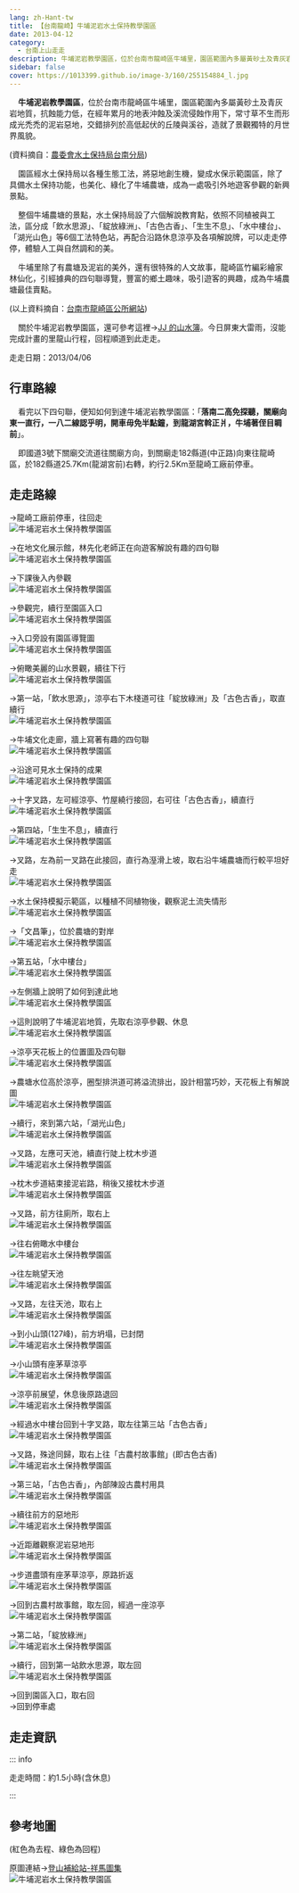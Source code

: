 ```yaml
---
lang: zh-Hant-tw
title: 【台南龍崎】牛埔泥岩水土保持教學園區
date: 2013-04-12
category: 
  - 台南上山走走
description: 牛埔泥岩教學園區，位於台南市龍崎區牛埔里，園區範圍內多屬黃砂土及青灰岩地質，抗蝕能力低，在經年累月的地表沖蝕及溪流侵蝕作用下，常寸草不生而形成光禿禿的泥岩惡地，交錯排列於高低起伏的丘陵與溪谷，造就了景觀獨特的月世界風貌。園區經水土保持局以各種生態工法，將惡地創生機，變成水保示範園區，除了具備水土保持功能，也美化、綠化了牛埔農塘，成為一處吸引外地遊客參觀的新興景點。
sidebar: false
cover: https://1013399.github.io/image-3/160/255154884_l.jpg
---
```


    **牛埔泥岩教學園區**，位於台南市龍崎區牛埔里，園區範圍內多屬黃砂土及青灰岩地質，抗蝕能力低，在經年累月的地表沖蝕及溪流侵蝕作用下，常寸草不生而形成光禿禿的泥岩惡地，交錯排列於高低起伏的丘陵與溪谷，造就了景觀獨特的月世界風貌。

(資料摘自：[農委會水土保持局台南分局](http://mudstone.swcb.gov.tw/area_01.htm))  

    園區經水土保持局以各種生態工法，將惡地創生機，變成水保示範園區，除了具備水土保持功能，也美化、綠化了牛埔農塘，成為一處吸引外地遊客參觀的新興景點。  

<!-- more -->

    整個牛埔農塘的景點，水土保持局設了六個解說教育點，依照不同植被與工法，區分成「飲水思源」、「綻放綠洲」、「古色古香」、「生生不息」、「水中樓台」、「湖光山色」等6個工法特色站，再配合沿路休息涼亭及各項解說牌，可以走走停停，體驗人工與自然調和的美。  

    牛埔里除了有農塘及泥岩的美外，還有很特殊的人文故事，龍崎區竹編彩繪家林仙化，引經據典的四句聯導覽，豐富的鄉土趣味，吸引遊客的興趣，成為牛埔農塘最佳賣點。

(以上資料摘自：[台南市龍崎區公所網站](http://web2.tainan.gov.tw/commonsystem/news/shownews.aspx?SN=27240))  

    關於牛埔泥岩教學園區，還可參考這裡→[JJ 的山水簿](http://tw.myblog.yahoo.com/jj-mount/article?mid=12289)。今日屏東大雷雨，沒能完成計畫的里龍山行程，回程順道到此走走。

走走日期：2013/04/06

## 行車路線  
    看完以下四句聯，便知如何到達牛埔泥岩教學園區：「**落南二高免探聽，關廟向東一直行，一八二線認乎明，開車毋免半點鐘，到龍湖宮斡正爿，牛埔著侄目睭前**」。  

    即國道3號下關廟交流道往關廟方向，到關廟走182縣道(中正路)向東往龍崎區，於182縣道25.7Km(龍湖宮前)右轉，約行2.5Km至龍崎工廠前停車。

## 走走路線  
→龍崎工廠前停車，往回走  
![牛埔泥岩水土保持教學園區](https://1013399.github.io/image-3/160/255154875_l.jpg)

→在地文化展示館，林先化老師正在向遊客解說有趣的四句聯  
![牛埔泥岩水土保持教學園區](https://1013399.github.io/image-3/160/255154877_l.jpg)

→下課後入內參觀  
![牛埔泥岩水土保持教學園區](https://1013399.github.io/image-3/160/255154951_l.jpg)

→參觀完，續行至園區入口  
![牛埔泥岩水土保持教學園區](https://1013399.github.io/image-3/160/255154884_l.jpg)

→入口旁設有園區導覽圖  
![牛埔泥岩水土保持教學園區](https://1013399.github.io/image-3/160/255154888_l.jpg)

→俯瞰美麗的山水景觀，續往下行  
![牛埔泥岩水土保持教學園區](https://1013399.github.io/image-3/160/255154889_l.jpg)

→第一站，「飲水思源」，涼亭右下木棧道可往「綻放綠洲」及「古色古香」，取直續行  
![牛埔泥岩水土保持教學園區](https://1013399.github.io/image-3/160/255154891_l.jpg)

→牛埔文化走廊，牆上寫著有趣的四句聯  
![牛埔泥岩水土保持教學園區](https://1013399.github.io/image-3/160/255154892_l.jpg)

→沿途可見水土保持的成果  
![牛埔泥岩水土保持教學園區](https://1013399.github.io/image-3/160/255154894_l.jpg)

→十字叉路，左可經涼亭、竹屋繞行接回，右可往「古色古香」，續直行  
![牛埔泥岩水土保持教學園區](https://1013399.github.io/image-3/160/255154896_l.jpg)

→第四站，「生生不息」，續直行  
![牛埔泥岩水土保持教學園區](https://1013399.github.io/image-3/160/255154898_l.jpg)

→叉路，左為前一叉路在此接回，直行為溼滑上坡，取右沿牛埔農塘而行較平坦好走  
![牛埔泥岩水土保持教學園區](https://1013399.github.io/image-3/160/255154899_l.jpg)

→水土保持模擬示範區，以種植不同植物後，觀察泥土流失情形  
![牛埔泥岩水土保持教學園區](https://1013399.github.io/image-3/160/255154939_l.jpg)

→「文昌筆」，位於農塘的對岸  
![牛埔泥岩水土保持教學園區](https://1013399.github.io/image-3/160/255154909_l.jpg)

→第五站，「水中樓台」  
![牛埔泥岩水土保持教學園區](https://1013399.github.io/image-3/160/255154902_l.jpg)

→左側牆上說明了如何到達此地  
![牛埔泥岩水土保持教學園區](https://1013399.github.io/image-3/160/255154904_l.jpg)

→這則說明了牛埔泥岩地質，先取右涼亭參觀、休息  
![牛埔泥岩水土保持教學園區](https://1013399.github.io/image-3/160/255154936_l.jpg)

→涼亭天花板上的位置圖及四句聯  
![牛埔泥岩水土保持教學園區](https://1013399.github.io/image-3/160/255154907_l.jpg)

→農塘水位高於涼亭，圈型排洪道可將溢流排出，設計相當巧妙，天花板上有解說圖  
![牛埔泥岩水土保持教學園區](https://1013399.github.io/image-3/160/255154905_l.jpg)

→續行，來到第六站，「湖光山色」  
![牛埔泥岩水土保持教學園區](https://1013399.github.io/image-3/160/255154913_l.jpg)

→叉路，左應可天池，續直行陡上枕木步道  
![牛埔泥岩水土保持教學園區](https://1013399.github.io/image-3/160/255154916_l.jpg)

→枕木步道結束接泥岩路，稍後又接枕木步道  
![牛埔泥岩水土保持教學園區](https://1013399.github.io/image-3/160/255154935_l.jpg)

→叉路，前方往廁所，取右上  
![牛埔泥岩水土保持教學園區](https://1013399.github.io/image-3/160/255154919_l.jpg)

→往右俯瞰水中樓台  
![牛埔泥岩水土保持教學園區](https://1013399.github.io/image-3/160/255154922_l.jpg)

→往左眺望天池  
![牛埔泥岩水土保持教學園區](https://1013399.github.io/image-3/160/255154924_l.jpg)

→叉路，左往天池，取右上  
![牛埔泥岩水土保持教學園區](https://1013399.github.io/image-3/160/255154925_l.jpg)

→到小山頭(127峰)，前方坍塌，已封閉  
![牛埔泥岩水土保持教學園區](https://1013399.github.io/image-3/160/255154927_l.jpg)

→小山頭有座茅草涼亭  
![牛埔泥岩水土保持教學園區](https://1013399.github.io/image-3/160/255154928_l.jpg)

→涼亭前展望，休息後原路退回  
![牛埔泥岩水土保持教學園區](https://1013399.github.io/image-3/160/255154930_l.jpg)

→經過水中樓台回到十字叉路，取左往第三站「古色古香」  
![牛埔泥岩水土保持教學園區](https://1013399.github.io/image-3/160/255154940_l.jpg)

→叉路，殊途同歸，取右上往「古農村故事館」(即古色古香)  
![牛埔泥岩水土保持教學園區](https://1013399.github.io/image-3/160/255154942_l.jpg)

→第三站，「古色古香」，內部陳設古農村用具  
![牛埔泥岩水土保持教學園區](https://1013399.github.io/image-3/160/255154944_l.jpg)

→續往前方的惡地形  
![牛埔泥岩水土保持教學園區](https://1013399.github.io/image-3/160/255154945_l.jpg)

→近距離觀察泥岩惡地形  
![牛埔泥岩水土保持教學園區](https://1013399.github.io/image-3/160/255154946_l.jpg)

→步道盡頭有座茅草涼亭，原路折返  
![牛埔泥岩水土保持教學園區](https://1013399.github.io/image-3/160/255154947_l.jpg)

→回到古農村故事館，取左回，經過一座涼亭  
![牛埔泥岩水土保持教學園區](https://1013399.github.io/image-3/160/255154948_l.jpg)

→第二站，「綻放綠洲」  
![牛埔泥岩水土保持教學園區](https://1013399.github.io/image-3/160/255154949_l.jpg)

→續行，回到第一站飲水思源，取左回  
![牛埔泥岩水土保持教學園區](https://1013399.github.io/image-3/160/255154950_l.jpg)

→回到園區入口，取右回  
→回到停車處

## 走走資訊

::: info

走走時間：約1.5小時(含休息)

:::

## 參考地圖
(紅色為去程、綠色為回程)  

原圖連結→[登山補給站-祥馬圖集](http://www.keepon.com.tw/DiscussLoad.aspx?code=314B5CF9AEC3A19170A9A7E294A7989A79ACFD8F3B8446A6)  
![牛埔泥岩水土保持教學園區](https://1013399.github.io/image-3/160/255256637_l.jpg)